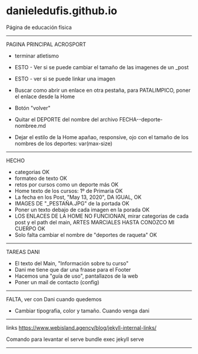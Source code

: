 # danieledufis.github.io

Página de educación física

---

PAGINA PRINCIPAL ACROSPORT
- terminar atletismo
- ESTO - Ver si se puede cambiar el tamaño de las imagenes de un _post
- ESTO - ver si se puede linkar una imagen
- Buscar como abrir un enlace en otra pestaña, para PATALIMPICO, poner el enlace desde la Home 

- Botón "volver"
- Quitar el DEPORTE del nombre del archivo FECHA--deporte-nombree.md
- Dejar el estilo de la Home apañao, responsive, ojo con el tamaño de los nombres de los deportes: var(max-size)

---

HECHO
- categorias OK
- formateo de texto OK
- retos por cursos como un deporte más OK
- Home texto de los cursos: 1º de Primaria OK
- La fecha en los Post, "May 13, 2020", DA IGUAL, OK
- IMAGES DE "_PESTAÑA.JPG" de la portada OK
- Poner un texto debajo de cada imagen en la porada OK
- LOS ENLACES DE LA HOME NO FUNCIONAN, mirar categorias de cada post y el path del main, ARTES MARCIALES HASTA CONOZCO MI CUERPO OK
- Solo falta cambiar el nombre de "deportes de raqueta" OK

---

TAREAS DANI
- El texto del Main, "Información sobre tu curso"
- Dani me tiene que dar una fraase para el Footer
- Hacemos una "guía de uso", pantallazos de la web
- Poner un mail de contacto (config)

---

FALTA, ver con Dani cuando quedemos
- Cambiar tipografia, color y tamaño. Cuando venga dani

---

links
https://www.webisland.agency/blog/jekyll-internal-links/


Comando para levantar el serve
bundle exec jekyll serve


---
